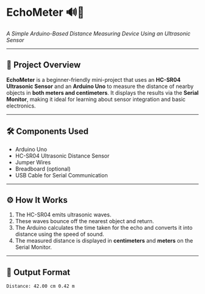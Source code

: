 # EchoMeter 🔊📏
*A Simple Arduino-Based Distance Measuring Device Using an Ultrasonic Sensor*

---

## 🚀 Project Overview
**EchoMeter** is a beginner-friendly mini-project that uses an **HC-SR04 Ultrasonic Sensor** and an **Arduino Uno** to measure the distance of nearby objects in **both meters and centimeters**. It displays the results via the **Serial Monitor**, making it ideal for learning about sensor integration and basic electronics.

---

## 🛠️ Components Used
- Arduino Uno  
- HC-SR04 Ultrasonic Distance Sensor  
- Jumper Wires  
- Breadboard (optional)  
- USB Cable for Serial Communication

---

## ⚙️ How It Works
1. The HC-SR04 emits ultrasonic waves.
2. These waves bounce off the nearest object and return.
3. The Arduino calculates the time taken for the echo and converts it into distance using the speed of sound.
4. The measured distance is displayed in **centimeters** and **meters** on the Serial Monitor.

---

## 🔄 Output Format
```text
Distance: 42.00 cm 0.42 m
